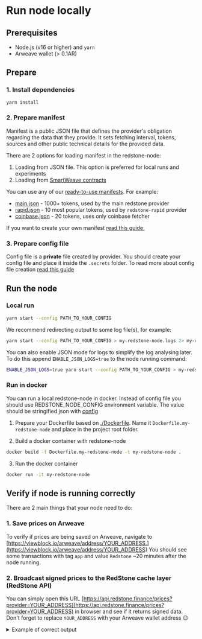 # Run node locally

## Prerequisites
- Node.js (v16 or higher) and `yarn`
- Arweave wallet (> 0.1AR)

## Prepare
### 1. Install dependencies
```bash
yarn install
```

### 2. Prepare manifest
Manifest is a public JSON file that defines the provider's obligation regarding the data that they provide. It sets fetching interval, tokens, sources and other public technical details for the provided data.

There are 2 options for loading manifest in the redstone-node:
1. Loading from JSON file. This option is preferred for local runs and experiments
2. Loading from [SmartWeave contracts](./DEPLOY_MANIFEST_ON_ARWEAVE.md)

You can use any of our [ready-to-use manifests](../manifests).
For example:
- [main.json](../manifests/main.json) - 1000+ tokens, used by the main redstone provider
- [rapid.json](../manifests/rapid.json) - 10 most popular tokens, used by `redstone-rapid` provider
- [coinbase.json](../manifests/coinbase.json) - 20 tokens, uses only coinbase fetcher

If you want to create your own manifest [read this guide.](./PREPARE_MANIFEST.md)

### 3. Prepare config file

Config file is a **private** file created by provider. You should create your config file and place it inside the `.secrets` folder. To read more about config file creation [read this guide](./PREPARE_CONFIG.md)

## Run the node

### Local run

```bash
yarn start --config PATH_TO_YOUR_CONFIG
```

We recommend redirecting output to some log file(s), for example:
```bash
yarn start --config PATH_TO_YOUR_CONFIG > my-redstone-node.logs 2> my-redstone-node.error.logs
```

You can also enable JSON mode for logs to simplify the log analysing later.
To do this append `ENABLE_JSON_LOGS=true` to the node running command:

```bash
ENABLE_JSON_LOGS=true yarn start --config PATH_TO_YOUR_CONFIG > my-redstone-node.logs 2> my-redstone-node.error.logs
```

### Run in docker
You can run a local redstone-node in docker. Instead of config file you should use REDSTONE_NODE_CONFIG environment variable. The value should be stringified json with [config](./PREPARE_CONFIG.md)

1. Prepare your Dockerfile based on [./Dockerfile](../Dockerfile.public).
Name it `Dockerfile.my-redstone-node` and place in the project root folder.

2. Build a docker container with redstone-node
```bash
docker build -f Dockerfile.my-redstone-node -t my-redstone-node .
```

3. Run the docker container
```bash
docker run -it my-redstone-node
```

## Verify if node is running correctly
There are 2 main things that your node need to do:
### 1. Save prices on Arweave
To verify if prices are being saved on Arweave, navigate to [https://viewblock.io/arweave/address/YOUR_ADDRESS.](https://viewblock.io/arweave/address/YOUR_ADDRESS)
You should see some transactions with tag `app` and value `Redstone` ~20 minutes after the node running.
### 2. Broadcast signed prices to the RedStone cache layer (RedStone API)
You can simply open this URL [https://api.redstone.finance/prices?provider=YOUR_ADDRESS](https://api.redstone.finance/prices?provider=YOUR_ADDRESS) in browser and see if it returns signed data. Don't forget to replace `YOUR_ADDRESS` with your Arweave wallet address 😉

<details>
  <summary>Example of correct output</summary>

```json
{
  "USDT":{
    "id":"ffdd4454-25d0-4e2a-b022-d10dba06bd66",
    "source":{
      "binanceus":0.9998,
      "bitfinex":1.0001,
      "bitfinex2":1.0001,
      "bittrex":0.99974,
      "cex":1.0031,
      "coingecko":1,
      "currencycom":0.9985,
      "ftx":1,
      "kraken":1.0001,
      "okcoin":1,
      "kyber":0.9981773824698535,
      "sushiswap":0.9999276470174321,
      "uniswap":1.000213104216893
    },
    "symbol":"USDT",
    "timestamp":1632229811658,
    "version":"0.4",
    "value":1,
    "permawebTx":"_GY215TNS24PjgIzvNVyb6uGKAj7t53Q0pEzG34yotA",
    "provider":"zYqPZuALSPa_f5Agvf8g2JHv94cqMn9aBtnH7GFHbuA",
    "signature":"LONG_STRING_VALUE_WILL_BE_HERE....",
    "minutes":10,
    "providerPublicKey":"tfkkt6lHR3lSEBNvjistpdGb8pR9UJoOVO-IuXRXD9PckAqY7TAVuDVhrcQDM56GZ_EUh6Eg_NRYd-EGW8SEQLHXtY_CM4P8563xUpw0XcZJbpOeScFcN5JdN47gq8vllOheO6-v4nRPLVabRVJqkXEqzdEwxQNYDkmPL-gxE0ziZcQRQZdJUzL5mI9DzwpPC86JBVwsBK71iuRlstABciIu8u77qyArkNu0pPig9OFQvT3Vg4OPuWXd83EhqEuN5gqVufyomkmL8X7agiEjDf-UQIfZrSYqgiJsWiVJ2aKHRhLZN17wdX51L21Cg2Sbyb3B1Roy5EgUUTdJ2MY7LnI-CTbBBJLKUHSvN67MDhj1OSBwUULc8bgVCzmfVQryIFmb4tucKvz7TRAWseXNO2MtMlggXa42Hx0sOTopbFTmT_r9glRLYw3QLzyJVH7Ltqr8QldoU-VMWtpo5cmOGh8jwVknSHqWNURbRCoDfAuwh8lpWXBjL_V8haaY0OKFT9Lpi1VW8o4Kfx7ED1VAnLcpVIoV5CkPs_L0Qy_G7XpgA02OAbJH2KvwxZPeSSymdupmr1KMc8iGz5B4a1HEcKggk5ETFfeGz5r0hDha3dwDj-dOv1jbADcdgk7e2xaLgw1CpS1XEHhAnhBJgAzJDJpcHKrxPkD6cUc7FbnsBCE"
  },
  "AR":{
    "id":"9beef2ce-278e-4edd-bde0-f06741840c91",
    "source":{
      "binance":40.90852001974157,
      "coinex":40.93901891635859,
      "coingecko":41.41,
      "hitbtc":41.83028667225191,
      "huobipro":40.85182207094863,
    },
    "symbol":"AR",
    "timestamp":1632229811658,
    "version":"0.4",
    "value":40.92376946805008,
    "permawebTx":"_GY215TNS24PjgIzvNVyb6uGKAj7t53Q0pEzG34yotA",
    "provider":"zYqPZuALSPa_f5Agvf8g2JHv94cqMn9aBtnH7GFHbuA",
    "signature":"LONG_STRING_VALUE_WILL_BE_HERE....",
    "minutes":10,
    "providerPublicKey":"tfkkt6lHR3lSEBNvjistpdGb8pR9UJoOVO-IuXRXD9PckAqY7TAVuDVhrcQDM56GZ_EUh6Eg_NRYd-EGW8SEQLHXtY_CM4P8563xUpw0XcZJbpOeScFcN5JdN47gq8vllOheO6-v4nRPLVabRVJqkXEqzdEwxQNYDkmPL-gxE0ziZcQRQZdJUzL5mI9DzwpPC86JBVwsBK71iuRlstABciIu8u77qyArkNu0pPig9OFQvT3Vg4OPuWXd83EhqEuN5gqVufyomkmL8X7agiEjDf-UQIfZrSYqgiJsWiVJ2aKHRhLZN17wdX51L21Cg2Sbyb3B1Roy5EgUUTdJ2MY7LnI-CTbBBJLKUHSvN67MDhj1OSBwUULc8bgVCzmfVQryIFmb4tucKvz7TRAWseXNO2MtMlggXa42Hx0sOTopbFTmT_r9glRLYw3QLzyJVH7Ltqr8QldoU-VMWtpo5cmOGh8jwVknSHqWNURbRCoDfAuwh8lpWXBjL_V8haaY0OKFT9Lpi1VW8o4Kfx7ED1VAnLcpVIoV5CkPs_L0Qy_G7XpgA02OAbJH2KvwxZPeSSymdupmr1KMc8iGz5B4a1HEcKggk5ETFfeGz5r0hDha3dwDj-dOv1jbADcdgk7e2xaLgw1CpS1XEHhAnhBJgAzJDJpcHKrxPkD6cUc7FbnsBCE"
  }
}
```
</details>

